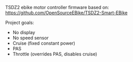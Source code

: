 TSDZ2 ebike motor controller firmware based on:
https://github.com/OpenSourceEBike/TSDZ2-Smart-EBike

Project goals:
* No display
* No speed sensor
* Cruise (fixed constant power)
* PAS
* Throttle (overrides PAS, disables cruise)
